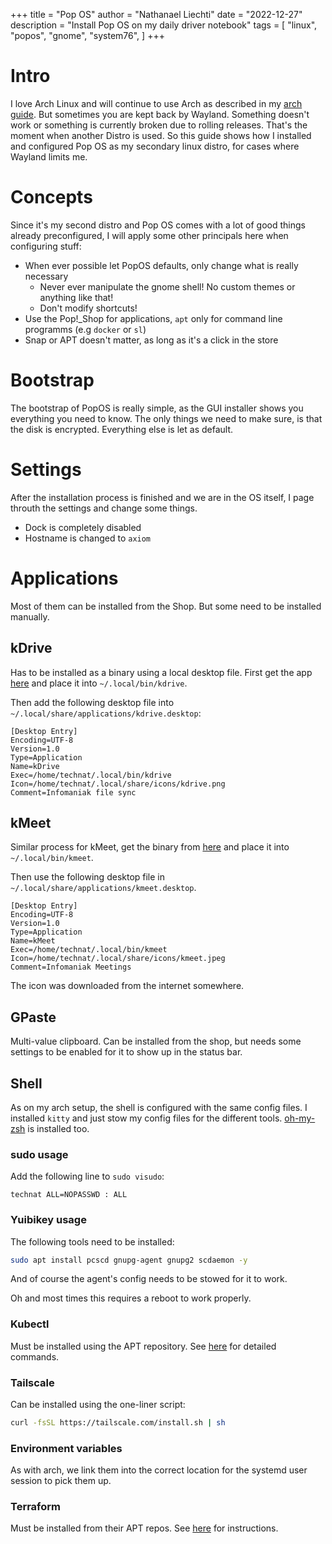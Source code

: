 +++
title = "Pop OS"
author = "Nathanael Liechti"
date = "2022-12-27"
description = "Install Pop OS on my daily driver notebook"
tags = [
  "linux",
  "popos",
  "gnome",
  "system76",
]
+++

# Intro

I love Arch Linux and will continue to use Arch as described in my [arch guide](./arch.md). But sometimes you are kept back by Wayland. Something doesn't work or something is currently broken due to rolling releases. That's the moment when another Distro is used. So this guide shows how I installed and configured Pop OS as my secondary linux distro, for cases where Wayland limits me.

# Concepts

Since it's my second distro and Pop OS comes with a lot of good things already preconfigured, I will apply some other principals here when configuring stuff:

- When ever possible let PopOS defaults, only change what is really necessary
  - Never ever manipulate the gnome shell! No custom themes or anything like that!
  - Don't modify shortcuts!
- Use the Pop!_Shop for applications, `apt` only for command line programms (e.g `docker` or `sl`)
- Snap or APT doesn't matter, as long as it's a click in the store

# Bootstrap

The bootstrap of PopOS is really simple, as the GUI installer shows you everything you need to know. The only things we need to make sure, is that the disk is encrypted. Everything else is let as default.

# Settings

After the installation process is finished and we are in the OS itself, I page throuth the settings and change some things.

- Dock is completely disabled
- Hostname is changed to `axiom`

# Applications

Most of them can be installed from the Shop. But some need to be installed manually.

## kDrive

Has to be installed as a binary using a local desktop file. First get the app [here](https://www.infomaniak.com/en/apps/download-kdrive) and place it into `~/.local/bin/kdrive`.

Then add the following desktop file into `~/.local/share/applications/kdrive.desktop`:

```
[Desktop Entry]
Encoding=UTF-8
Version=1.0
Type=Application
Name=kDrive
Exec=/home/technat/.local/bin/kdrive
Icon=/home/technat/.local/share/icons/kdrive.png
Comment=Infomaniak file sync
```

## kMeet

Similar process for kMeet, get the binary from [here](https://www.infomaniak.com/en/apps/download-kmeet) and place it into `~/.local/bin/kmeet`.

Then use the following desktop file in `~/.local/share/applications/kmeet.desktop`.

```
[Desktop Entry]
Encoding=UTF-8
Version=1.0
Type=Application
Name=kMeet
Exec=/home/technat/.local/bin/kmeet
Icon=/home/technat/.local/share/icons/kmeet.jpeg
Comment=Infomaniak Meetings
```

The icon was downloaded from the internet somewhere.

## GPaste

Multi-value clipboard. Can be installed from the shop, but needs some settings to be enabled for it to show up in the status bar.

## Shell

As on my arch setup, the shell is configured with the same config files. I installed `kitty` and just stow my config files for the different tools. [oh-my-zsh](https://ohmyz.sh/) is installed too.

### sudo usage

Add the following line to `sudo visudo`:

```
technat ALL=NOPASSWD : ALL
```

### Yuibikey usage

The following tools need to be installed:

```bash
sudo apt install pcscd gnupg-agent gnupg2 scdaemon -y
```

And of course the agent's config needs to be stowed for it to work.

Oh and most times this requires a reboot to work properly.

### Kubectl

Must be installed using the APT repository. See [here](https://kubernetes.io/docs/tasks/tools/install-kubectl-linux/) for detailed commands.

### Tailscale

Can be installed using the one-liner script:

```bash
curl -fsSL https://tailscale.com/install.sh | sh
```

### Environment variables

As with arch, we link them into the correct location for the systemd user session to pick them up.

### Terraform

Must be installed from their APT repos. See [here](https://developer.hashicorp.com/terraform/tutorials/aws-get-started/install-cli) for instructions.
